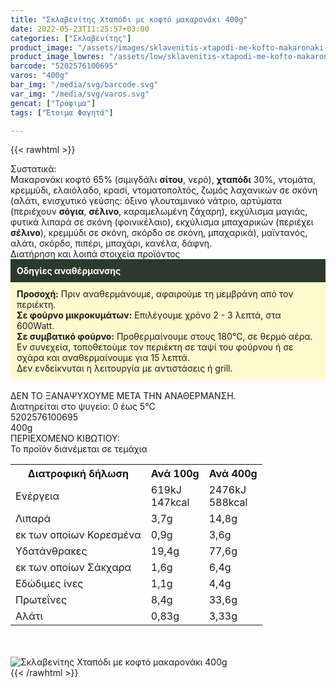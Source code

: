 ```yaml
---
title: "Σκλαβενίτης Χταπόδι με κοφτό μακαρονάκι 400g"
date: 2022-05-23T11:25:57+03:00
categories: ["Σκλαβενίτης"]
product_image: "/assets/images/sklavenitis-xtapodi-me-kofto-makaronaki-400g.jpg"
product_image_lowres: "/assets/low/sklavenitis-xtapodi-me-kofto-makaronaki-400g.jpg"
barcode: "5202576100695"
varos: "400g"
bar_img: "/media/svg/barcode.svg"
var_img: "/media/svg/varos.svg"
gencat: ["Τρόφιμα"]
tags: ["Έτοιμα Φαγητά"]

---
```

{{< rawhtml >}}

<div class="sload632"><div class="product"><div id="sistatika">Συστατικά:</div><div class="alltext">Μακαρονάκι κοφτό 65% (σιμιγδάλι <b>σίτου</b>, νερό), <b>χταπόδι</b> 30%, ντομάτα, κρεμμύδι, ελαιόλαδο, κρασί, ντοματοπολτός, ζωμός λαχανικών σε σκόνη (αλάτι, ενισχυτικό γεύσης: όξινο γλουταμινικό νάτριο, αρτύματα (περιέχουν <b>σόγια</b>, <b>σέλινο</b>, καραμελωμένη ζάχαρη), εκχύλισμα μαγιάς, φυτικά λιπαρά σε σκόνη (φοινικέλαιο), εκχύλισμα μπαχαρικών (περιέχει <b>σέλινο</b>), κρεμμύδι σε σκόνη, σκόρδο σε σκόνη, μπαχαρικά), μαϊντανός, αλάτι, σκόρδο, πιπέρι, μπαχάρι, κανέλα, δάφνη.</div><div id="loipa">Διατήρηση και λοιπά στοιχεία προϊόντος</div><div class="alltext"><div style="background:#2b3a2d;padding:10px;color:#fff"><b>Οδηγίες αναθέρμανσης</b></div><div style="background:#ffface;padding:10px;"><b>Προσοχή:</b> Πριν αναθερμάνουμε, αφαιρούμε τη μεμβράνη από τον περιέκτη.<br><b>Σε φούρνο μικροκυμάτων:</b> Επιλέγουμε χρόνο 2 - 3 λεπτά, στα 600Watt.<br><b>Σε συμβατικό φούρνο:</b> Προθερμαίνουμε στους 180°C, σε θερμό αέρα. Εν συνεχεία, τοποθετούμε τον περιέκτη σε ταψί του φούρνου ή σε σχάρα και αναθερμαίνουμε για 15 λεπτά.<br>Δεν ενδείκνυται η λειτουργία με αντιστάσεις ή grill.</div><br>ΔΕΝ ΤΟ ΞΑΝΑΨΥΧΟΥΜΕ ΜΕΤΑ ΤΗΝ ΑΝΑΘΕΡΜΑΝΣΗ.<br>Διατηρείται στο ψυγείο: 0 έως 5°C<br></div><div id="barcode"><div id="barimage1"></div><span id="bartext">5202576100695</span></div><div id="varos"><div id="varosimage1"></div><span id="varostext">400g</span></div><div id="kivotio">ΠΕΡΙΕΧΟΜΕΝΟ ΚΙΒΩΤΙΟΥ:<br>Το προϊόν διανέμεται σε τεμάχια</div><div class="tabout"><table id="diatable"><tbody><tr><th>Διατροφική δήλωση</th><th>Ανά 100g</th><th>Ανά 400g</th></tr><tr><td class="texr2">Ενέργεια</td><td class="texr">619kJ<br>147kcal</td><td class="texr">2476kJ<br>588kcal</td></tr><tr><td class="texr2">Λιπαρά</td><td class="texr">3,7g</td><td class="texr">14,8g</td></tr><tr><td class="gray">εκ των οποίων Κορεσµένα</td><td class="gray2">0,9g</td><td class="gray2">3,6g</td></tr><tr><td class="texr2">Yδατάνθρακες</td><td class="texr">19,4g</td><td class="texr">77,6g</td></tr><tr><td class="gray">εκ των οποίων Σάκχαρα</td><td class="gray2">1,6g</td><td class="gray2">6,4g</td></tr><tr><td class="texr2">Eδώδιμες ίνες</td><td class="texr">1,1g</td><td class="texr">4,4g</td></tr><tr><td class="texr2">Πρωτεΐνες</td><td class="texr">8,4g</td><td class="texr">33,6g</td></tr><tr><td class="texr2">Αλάτι</td><td class="texr">0,83g</td><td class="texr">3,33g</td></tr></tbody></table></div><br><br><div class="pimg"><img alt="Σκλαβενίτης Χταπόδι με κοφτό μακαρονάκι 400g" title="Σκλαβενίτης Χταπόδι με κοφτό μακαρονάκι 400g" src="/assets/images/sklavenitis-xtapodi-me-kofto-makaronaki-400g.jpg"></div></div></div>
{{< /rawhtml >}}


